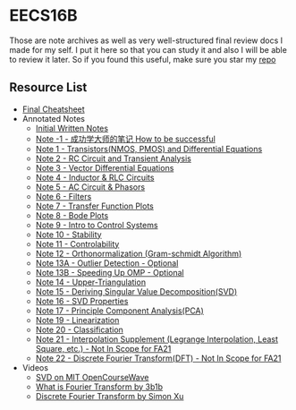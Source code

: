 # EECS16B

Those are note archives as well as very well-structured final review docs I made for my self. I put it here so that you can study it and also I will be able to review it later. So if you found this useful, make sure you star my [repo](https://github.com/ToiletCommander/Opensourced-Study-Notes-Berkeley)

## Resource List

- [Final Cheatsheet](Annotated/20211216%20Final%20Cheatsheet.pdf)
- Annotated Notes
  - [Initial Written Notes](Annotated/EECS16B%20Notes.pdf)
  - [Note -1 - 成功学大师的笔记 How to be successful](Annotated/20210924%20note-1%20成功学大师-️笔记.pdf)
  - [Note 1 - Transistors(NMOS, PMOS) and Differential Equations](Annotated/20210908%20note1%20Transistors%20and%20Differential%20Equations.pdf)
  - [Note 2 - RC Circuit and Transient Analysis](Annotated/20210908%20note2%20RC%20Circuit%20&%20Transient%20Analysis.pdf)
  - [Note 3 - Vector Differential Equations](Annotated/20210913%20note3%20Vector%20Differential%20Equations.pdf)
  - [Note 4 - Inductor & RLC Circuits](Annotated/20210917%20note4%20Inductors%20and%20RLC%20Circuits.pdf)
  - [Note 5 - AC Circuit & Phasors](Annotated/20210924%20note5%20Phasors%20-%20AC%20Circuits.pdf)
  - [Note 6 - Filters](Annotated/20210924%20note6%20Circuit%20Filters.pdf)
  - [Note 7 - Transfer Function Plots](Annotated/20210928%20note7%20Transfer%20Function%20Plots.pdf)
  - [Note 8 - Bode Plots](Annotated/20210928%20note8%20Bode%20Plots.pdf)
  - [Note 9 - Intro to Control Systems](Annotated/20210930%20note9%20Intro%20to%20Control%20Systems.pdf)
  - [Note 10 - Stability](Annotated/20211006%20note10%20stability.pdf)
  - [Note 11 - Controlability](Annotated/20211012%20note11%20Controllability.pdf)
  - [Note 12 - Orthonormalization (Gram-schmidt Algorithm)](Annotated/20211018%20note12%20Orthonormaliazation.pdf)
  - [Note 13A - Outlier Detection - Optional](Annotated/20211031%20note13A%20outlier%20detection.pdf)
  - [Note 13B - Speeding Up OMP - Optional](Annotated/20211114%20note13B%20Speeding%20Up%20OMP.pdf)
  - [Note 14 - Upper-Triangulation](Annotated/20211022%20note14%20Upper%20Triangulation.pdf)
  - [Note 15 - Deriving Singular Value Decomposition(SVD)](Annotated/20211028%20note15%20Deriving%20SVD.pdf)
  - [Note 16 - SVD Properties](Annotated/20211102%20note16%20SVD%20Forms.pdf)
  - [Note 17 - Principle Component Analysis(PCA)](Annotated/20211107%20note17%20PCA.pdf)
  - [Note 19 - Linearization](Annotated/20211115%20note19%20Linearization.pdf)
  - [Note 20 - Classification](Annotated/20211123%20note20%20Classification.pdf)
  - [Note 21 - Interpolation Supplement (Legrange Interpolation, Least Square, etc.) - Not In Scope for FA21](Annotated/20211224%20note21%20Interpolation%20Supplement(Not%20in%20scope).pdf)
  - [Note 22 - Discrete Fourier Transform(DFT) - Not In Scope for FA21](Annotated/20211224%20note21%20Interpolation%20Supplement(Not%20in%20scope).pdf)
- Videos
  - [SVD on MIT OpenCourseWave](https://youtu.be/mBcLRGuAFUk)
  - [What is Fourier Transform by 3b1b](https://youtu.be/spUNpyF58BY)
  - [Discrete Fourier Transform by Simon Xu](https://youtu.be/mkGsMWi_j4Q)